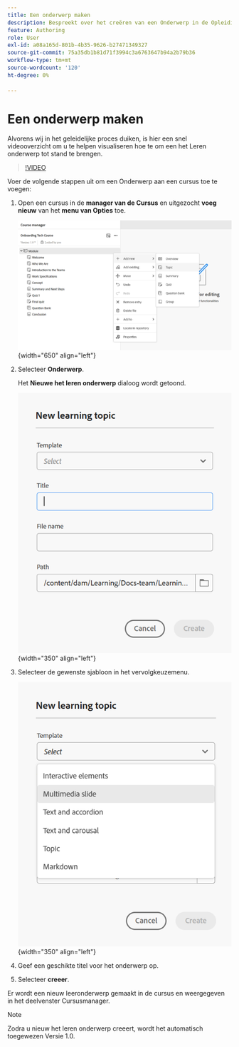 ```yaml
---
title: Een onderwerp maken
description: Bespreekt over het creëren van een Onderwerp in de Opleiding en het Leren van het Product.
feature: Authoring
role: User
exl-id: a08a165d-801b-4b35-9626-b27471349327
source-git-commit: 75a35db1b81d71f3994c3a6763647b94a2b79b36
workflow-type: tm+mt
source-wordcount: '120'
ht-degree: 0%

---
```


# Een onderwerp maken

Alvorens wij in het geleidelijke proces duiken, is hier een snel videooverzicht om u te helpen visualiseren hoe te om een het Leren onderwerp tot stand te brengen.

>[!VIDEO](https://video.tv.adobe.com/v/3475211/learning-content-aem-guides)


Voer de volgende stappen uit om een Onderwerp aan een cursus toe te voegen:

1. Open een cursus in de **manager van de Cursus** en uitgezocht **voeg nieuw** van het **menu van Opties** toe.

   ![](assets/workflow-learning-content.png){width="650" align="left"}

1. Selecteer **Onderwerp**.

   Het **Nieuwe het leren onderwerp** dialoog wordt getoond.

   ![](assets/new-learning-topic-dialog.png){width="350" align="left"}

1. Selecteer de gewenste sjabloon in het vervolgkeuzemenu.

   ![](assets/template-types-lc.png){width="350" align="left"}

1. Geef een geschikte titel voor het onderwerp op.
1. Selecteer **creeer**.

Er wordt een nieuw leeronderwerp gemaakt in de cursus en weergegeven in het deelvenster Cursusmanager.

>[!NOTE]
>
> Zodra u nieuw het leren onderwerp creeert, wordt het automatisch toegewezen Versie 1.0.

